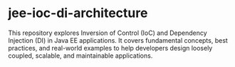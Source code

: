 # jee-ioc-di-architecture
This repository explores Inversion of Control (IoC) and Dependency Injection (DI) in Java EE applications. It covers fundamental concepts, best practices, and real-world examples to help developers design loosely coupled, scalable, and maintainable applications.
